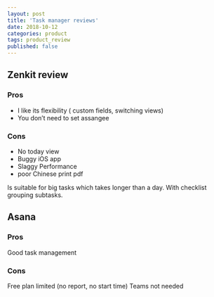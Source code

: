 ```yaml
---
layout: post
title: 'Task manager reviews'
date: 2018-10-12
categories: product
tags: product_review
published: false
---
```


## Zenkit review

### Pros
- I like its flexibility ( custom fields, switching views)
- You don’t need to set assangee


### Cons
- No today view
- Buggy iOS app
- Slaggy Performance
- poor Chinese print pdf

Is suitable for big tasks which takes longer than a day.
With checklist grouping subtasks.


## Asana

### Pros
Good task management

### Cons
Free plan limited (no report, no start time)
Teams not needed

